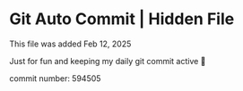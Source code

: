 # Git Auto Commit | Hidden File

This file was added Feb 12, 2025

Just for fun and keeping my daily git commit active 🤪

commit number: 594505
